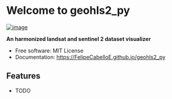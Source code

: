 # Welcome to geohls2_py


[![image](https://img.shields.io/pypi/v/geohls2_py.svg)](https://pypi.python.org/pypi/geohls2_py)


**An harmonized landsat and sentinel 2 dataset visualizer**


-   Free software: MIT License
-   Documentation: <https://FelipeCabelloE.github.io/geohls2_py>
    

## Features

-   TODO
